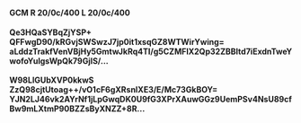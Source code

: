 #### GCM R 20/0c/400 L 20/0c/400
**Qe3HQaSYBqZjYSP+**<br/>**QFFwgD90/kRGvjSWSwzJ7jp0it1xsqGZ8WTWirYwing=**<br/>**aLddzTrakfVenVBjHy5GmtwJkRq4TI/g5CZMFlX2Qp32ZBBItd7iExdnTweYwofoYulgsWpQk79GjIS/...**<br/><br/>
**W98LlGUbXVP0kkwS**<br/>**ZzQ98cjtUtoag++/vO1cF6gXRsnIXE3/E/Mc73GkBOY=**<br/>**YJN2LJ46vk2AYrNf1jLpGwqDK0U9fG3XPrXAuwGGz9UemPSv4NsU89cfBw9mLXtmP90BZZsByXNZZ+8R...**